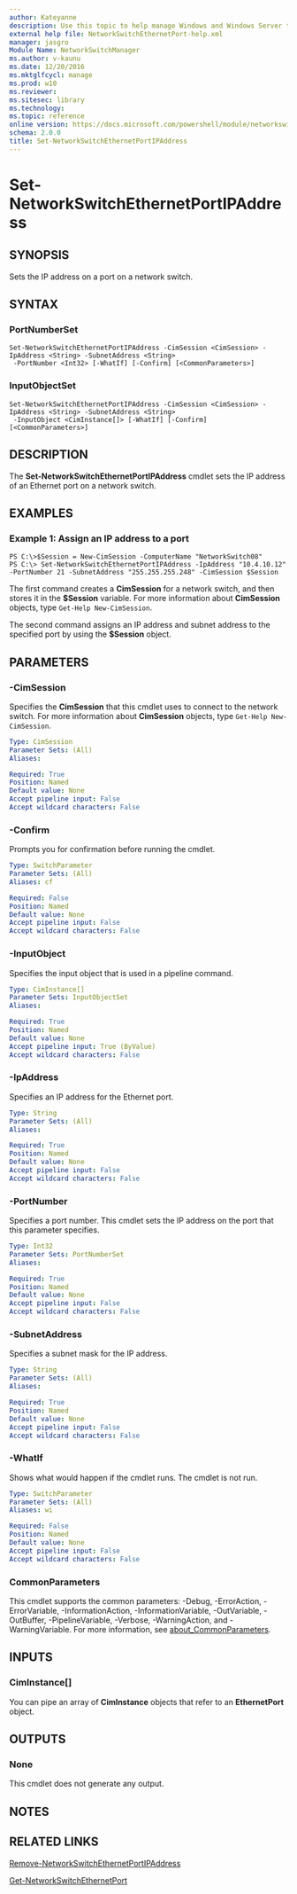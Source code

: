 ```yaml
---
author: Kateyanne
description: Use this topic to help manage Windows and Windows Server technologies with Windows PowerShell.
external help file: NetworkSwitchEthernetPort-help.xml
manager: jasgro
Module Name: NetworkSwitchManager
ms.author: v-kaunu
ms.date: 12/20/2016
ms.mktglfcycl: manage
ms.prod: w10
ms.reviewer: 
ms.sitesec: library
ms.technology: 
ms.topic: reference
online version: https://docs.microsoft.com/powershell/module/networkswitchmanager/set-networkswitchethernetportipaddress?view=windowsserver2022-ps&wt.mc_id=ps-gethelp
schema: 2.0.0
title: Set-NetworkSwitchEthernetPortIPAddress
---
```


# Set-NetworkSwitchEthernetPortIPAddress

## SYNOPSIS
Sets the IP address on a port on a network switch.

## SYNTAX

### PortNumberSet
```
Set-NetworkSwitchEthernetPortIPAddress -CimSession <CimSession> -IpAddress <String> -SubnetAddress <String>
 -PortNumber <Int32> [-WhatIf] [-Confirm] [<CommonParameters>]
```

### InputObjectSet
```
Set-NetworkSwitchEthernetPortIPAddress -CimSession <CimSession> -IpAddress <String> -SubnetAddress <String>
 -InputObject <CimInstance[]> [-WhatIf] [-Confirm] [<CommonParameters>]
```

## DESCRIPTION
The **Set-NetworkSwitchEthernetPortIPAddress** cmdlet sets the IP address of an Ethernet port on a network switch.

## EXAMPLES

### Example 1: Assign an IP address to a port
```
PS C:\>$Session = New-CimSession -ComputerName "NetworkSwitch08"
PS C:\> Set-NetworkSwitchEthernetPortIPAddress -IpAddress "10.4.10.12" -PortNumber 21 -SubnetAddress "255.255.255.248" -CimSession $Session
```

The first command creates a **CimSession** for a network switch, and then stores it in the **$Session** variable.
For more information about **CimSession** objects, type `Get-Help New-CimSession`.

The second command assigns an IP address and subnet address to the specified port by using the **$Session** object.

## PARAMETERS

### -CimSession
Specifies the **CimSession** that this cmdlet uses to connect to the network switch.
For more information about **CimSession** objects, type `Get-Help New-CimSession`.

```yaml
Type: CimSession
Parameter Sets: (All)
Aliases: 

Required: True
Position: Named
Default value: None
Accept pipeline input: False
Accept wildcard characters: False
```

### -Confirm
Prompts you for confirmation before running the cmdlet.

```yaml
Type: SwitchParameter
Parameter Sets: (All)
Aliases: cf

Required: False
Position: Named
Default value: None
Accept pipeline input: False
Accept wildcard characters: False
```

### -InputObject
Specifies the input object that is used in a pipeline command.

```yaml
Type: CimInstance[]
Parameter Sets: InputObjectSet
Aliases: 

Required: True
Position: Named
Default value: None
Accept pipeline input: True (ByValue)
Accept wildcard characters: False
```

### -IpAddress
Specifies an IP address for the Ethernet port.

```yaml
Type: String
Parameter Sets: (All)
Aliases: 

Required: True
Position: Named
Default value: None
Accept pipeline input: False
Accept wildcard characters: False
```

### -PortNumber
Specifies a port number.
This cmdlet sets the IP address on the port that this parameter specifies.

```yaml
Type: Int32
Parameter Sets: PortNumberSet
Aliases: 

Required: True
Position: Named
Default value: None
Accept pipeline input: False
Accept wildcard characters: False
```

### -SubnetAddress
Specifies a subnet mask for the IP address.

```yaml
Type: String
Parameter Sets: (All)
Aliases: 

Required: True
Position: Named
Default value: None
Accept pipeline input: False
Accept wildcard characters: False
```

### -WhatIf
Shows what would happen if the cmdlet runs. The cmdlet is not run.

```yaml
Type: SwitchParameter
Parameter Sets: (All)
Aliases: wi

Required: False
Position: Named
Default value: None
Accept pipeline input: False
Accept wildcard characters: False
```

### CommonParameters
This cmdlet supports the common parameters: -Debug, -ErrorAction, -ErrorVariable, -InformationAction, -InformationVariable, -OutVariable, -OutBuffer, -PipelineVariable, -Verbose, -WarningAction, and -WarningVariable. For more information, see [about_CommonParameters](https://go.microsoft.com/fwlink/?LinkID=113216).

## INPUTS

### CimInstance[]
You can pipe an array of **CimInstance** objects that refer to an **EthernetPort** object.

## OUTPUTS

### None
This cmdlet does not generate any output.

## NOTES

## RELATED LINKS

[Remove-NetworkSwitchEthernetPortIPAddress](./Remove-NetworkSwitchEthernetPortIPAddress.md)

[Get-NetworkSwitchEthernetPort](./Get-NetworkSwitchEthernetPort.md)

